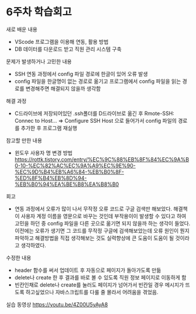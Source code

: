 # 6주차 학습회고

새로 배운 내용
- VScode 프로그램을 이용해 연동, 활용 방법
- DB 데이터를 다운로드 받고 직원 관리 시스템 구축

문제가 발생하거나 고민한 내용
- SSH 연동 과정에서 config 파일 경로에 한글이 있어 오류 발생
- config 파일을 한글명이 없는 경로로 옮기고 프로그램에서 config 파일을 읽는 경로를 변경해주면 해결되지 않을까 생각함

해결 과정
 - C드라이브에 저장되어있던 .ssh폴더를 D드라이브로 옮긴 후 Rmote-SSH: Connec to Host... => Configure SSH Host 으로 들어가서 config 파일의 경로를 추가한 후 프로그램 재실행
 
참고할 만한 내용
- 윈도우 사용자 명 변경 방법 https://rottk.tistory.com/entry/%EC%9C%88%EB%8F%84%EC%9A%B0-10-%EC%82%AC%EC%9A%A9%EC%9E%90-%EC%9D%B4%EB%A6%84-%EB%B0%8F-%ED%8F%B4%EB%8D%94-%EB%B0%94%EA%BE%B8%EA%B8%B0

회고
- 연동 과정에서 오류가 많이 나서 무작정 오류 코드로 구글 검색만 해보았다. 해결책이 사용자 계정 이름을 영문으로 바꾸는 것인데 부작용이이 발생할 수 있다고 하여 고민을 하던 중 config 파일을 다른 곳으로 옮기면 되지 않을까 하는 생각이 들었다.
이전에는 오류가 생기면 그 코드를 무작정 구글에 검색해보았는데 오류 원인이 뭔지 파악하고 해결방법을 직접 생각해보는 것도 실력향상에 큰 도움이 도움이 될 것이라고 생각하였다. 

수정한 내용
- header 함수를 써서 업데이트 후 자동으로 페이지가 돌아가도록 만듦
- delete나 create 한 후 결과를 바로 볼 수 있도록 직원 정보 페이지로 이동하게 함
- 빈칸인채로 delete나 create를 눌러도 페이지가 넘어가서 빈칸일 경우 메시지가 뜨도록 하고싶었으나 자바스크립트를 다룰 줄 몰라서 어려움을 겪었음.

실습 동영상
https://youtu.be/4Z00U5yAyA8

